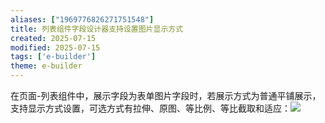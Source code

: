 ```yaml
---
aliases: ["1969776826271751548"]
title: 列表组件字段设计器支持设置图片显示方式
created: 2025-07-15
modified: 2025-07-15
tags: ['e-builder']
theme: e-builder
---
```


在页面-列表组件中，展示字段为表单图片字段时，若展示方式为普通平铺展示，支持显示方式设置，可选方式有拉伸、原图、等比例、等比截取和适应：![](https://myhelpdoc.oss-cn-heyuan.aliyuncs.com/mdimages/67f5231dcb9d967865e81041a6ecfe12.jpg)
